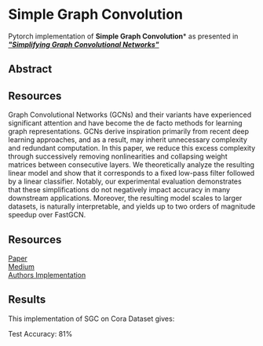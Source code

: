 # Simple Graph Convolution
Pytorch implementation of **Simple Graph Convolution*** as presented in [***"Simplifying Graph Convolutional Networks"***](https://arxiv.org/abs/1902.07153)

## Abstract 

## Resources

Graph Convolutional Networks (GCNs) and their variants have experienced significant attention and have become the de facto methods for learning graph representations. GCNs derive inspiration primarily from recent deep learning approaches, and as a result, may inherit unnecessary complexity and redundant computation. In this paper, we reduce this excess complexity through successively removing nonlinearities and collapsing weight matrices between consecutive layers. We theoretically analyze the resulting linear model and show that it corresponds to a fixed low-pass filter followed by a linear classifier. Notably, our experimental evaluation demonstrates that these simplifications do not negatively impact accuracy in many downstream applications. Moreover, the resulting model scales to larger datasets, is naturally interpretable, and yields up to two orders of magnitude speedup over FastGCN.

## Resources
[Paper](https://arxiv.org/abs/1902.07153) <br>
[Medium](https://medium.com/me/stats/post/dd78d4682ea1) <br>
[Authors Implementation](https://github.com/Tiiiger/SGC) <br>

## Results
This implementation of SGC on Cora Dataset gives:

Test Accuracy: 81% 

